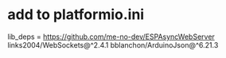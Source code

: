 

# add to platformio.ini

lib_deps = 
	https://github.com/me-no-dev/ESPAsyncWebServer
	links2004/WebSockets@^2.4.1
	bblanchon/ArduinoJson@^6.21.3